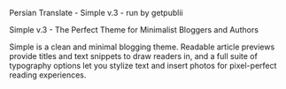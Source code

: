 
Persian Translate - Simple v.3 - run by getpublii

Simple v.3 - The Perfect Theme for Minimalist Bloggers and Authors

Simple is a clean and minimal blogging theme. Readable article previews provide titles and text snippets to draw readers in, and a full suite of typography options let you stylize text and insert photos for pixel-perfect reading experiences.
